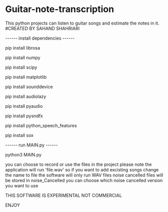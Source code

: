 # Guitar-note-transcription
This python projects can listen to guitar songs and estimate the notes in it.
#CREATED BY SAHAND SHAHRIARI

------ install dependencies ------

pip install librosa

pip install numpy

pip install scipy 

pip install matplotlib

pip install sounddevice

pip install audiolazy

pip install pyaudio

pip install pysndfx

pip install python_speech_features

pip install sox

------ run MAIN.py ------

python3 MAIN.py

you can choose to record or use the files in the project
please note the application will run 'file.wav' so if you want to add excisting songs change the name to file
the software will only run WAV files
noise cancelled files will be stored in noise_Cancelled
you can choose which noise cancelled version you want to use

THIS SOFTWARE IS EXPERIMENTAL NOT COMMERCIAL

ENJOY
